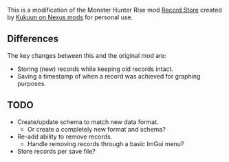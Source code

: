 This is a modification of the Monster Hunter Rise mod [Record Store](https://www.nexusmods.com/monsterhunterrise/mods/1725) created by [Kukuun on Nexus mods](https://www.nexusmods.com/users/95025793) for personal use.

## Differences

The key changes between this and the original mod are:

- Storing (new) records while keeping old records intact.
- Saving a timestamp of when a record was achieved for graphing purposes.

## TODO

 - Create/update schema to match new data format.
	- Or create a completely new format and schema?
 - Re-add ability to remove records.
	- Handle removing records through a basic ImGui menu?
 - Store records per save file?